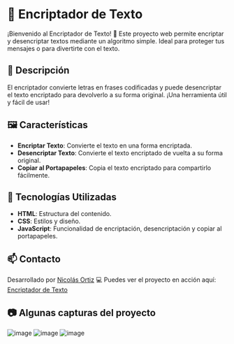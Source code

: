 # 🌟 Encriptador de Texto

¡Bienvenido al Encriptador de Texto! 🚀 Este proyecto web permite encriptar y desencriptar textos mediante un algoritmo simple. Ideal para proteger tus mensajes o para divertirte con el texto.

## 📜 Descripción

El encriptador convierte letras en frases codificadas y puede desencriptar el texto encriptado para devolverlo a su forma original. ¡Una herramienta útil y fácil de usar!

## 🖼️ Características

- **Encriptar Texto**: Convierte el texto en una forma encriptada.
- **Desencriptar Texto**: Convierte el texto encriptado de vuelta a su forma original.
- **Copiar al Portapapeles**: Copia el texto encriptado para compartirlo fácilmente.

## 🧩 Tecnologías Utilizadas

- **HTML**: Estructura del contenido.
- **CSS**: Estilos y diseño.
- **JavaScript**: Funcionalidad de encriptación, desencriptación y copiar al portapapeles.

## 📫 Contacto

Desarrollado por [Nicolás Ortiz](https://github.com/NicoXtreme) 💻
Puedes ver el proyecto en acción aquí: [Encriptador de Texto](https://nicoxtreme.github.io/Alura-Challenge-1/)

## 📷 Algunas capturas del proyecto

![image](https://github.com/user-attachments/assets/746cc584-58cf-43e4-af4a-9e8382045c90)
![image](https://github.com/user-attachments/assets/3f84799d-2ecf-4fc7-bb37-e47129393a35)
![image](https://github.com/user-attachments/assets/bddb56ba-4748-4d7e-8b94-785cb6c4d26e)

